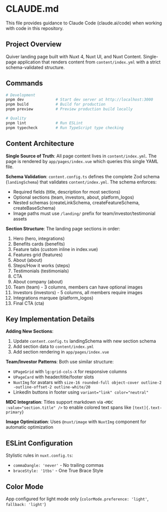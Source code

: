 # CLAUDE.md

This file provides guidance to Claude Code (claude.ai/code) when working with code in this repository.

## Project Overview

Quiver landing page built with Nuxt 4, Nuxt UI, and Nuxt Content. Single-page application that renders content from `content/index.yml` with a strict schema-validated structure.

## Commands

```bash
# Development
pnpm dev              # Start dev server at http://localhost:3000
pnpm build            # Build for production
pnpm preview          # Preview production build locally

# Quality
pnpm lint             # Run ESLint
pnpm typecheck        # Run TypeScript type checking
```

## Content Architecture

**Single Source of Truth**: All page content lives in `content/index.yml`. The page is rendered by `app/pages/index.vue` which queries this single YAML file.

**Schema Validation**: `content.config.ts` defines the complete Zod schema (`landingSchema`) that validates `content/index.yml`. The schema enforces:
- Required fields (title, description for most sections)
- Optional sections (team, investors, about, platform_logos)
- Nested schemas (createLinkSchema, createFeatureSchema, createBaseSchema)
- Image paths must use `/landing/` prefix for team/investor/testimonial assets

**Section Structure**: The landing page sections in order:
1. Hero (hero, integrations)
2. Benefits cards (benefits)
3. Feature tabs (custom inline in index.vue)
4. Features grid (features)
5. About (about)
6. Steps/How it works (steps)
7. Testimonials (testimonials)
8. CTA
9. About company (about)
10. Team (team) - 3 columns, members can have optional images
11. Investors (investors) - 5 columns, all members require images
12. Integrations marquee (platform_logos)
13. Final CTA (cta)

## Key Implementation Details

**Adding New Sections**:
1. Update `content.config.ts` landingSchema with new section schema
2. Add section data to `content/index.yml`
3. Add section rendering in `app/pages/index.vue`

**Team/Investor Patterns**: Both use similar structure:
- `UPageGrid` with `lg:grid-cols-X` for responsive columns
- `UPageCard` with header/title/footer slots
- `NuxtImg` for avatars with `size-16 rounded-full object-cover outline-2 -outline-offset-2 outline-white/20`
- LinkedIn buttons in footer using `variant="link" color="neutral"`

**MDC Integration**: Titles support markdown via `<MDC :value="section.title" />` to enable colored text spans like `[text]{.text-primary}`

**Image Optimization**: Uses `@nuxt/image` with `NuxtImg` component for automatic optimization

## ESLint Configuration

Stylistic rules in `nuxt.config.ts`:
- `commaDangle: 'never'` - No trailing commas
- `braceStyle: '1tbs'` - One True Brace Style

## Color Mode

App configured for light mode only (`colorMode.preference: 'light'`, `fallback: 'light'`)
